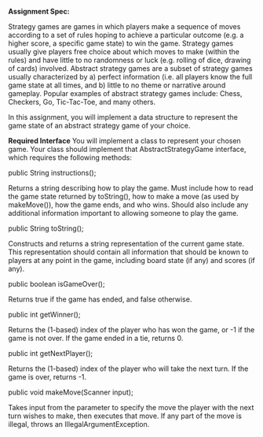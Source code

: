 **Assignment Spec:**

Strategy games are games in which players make a sequence of moves according to a set of rules hoping to achieve a particular outcome (e.g. a higher score, a specific game state) to win the game. Strategy games usually give players free choice about which moves to make (within the rules) and have little to no randomness or luck (e.g. rolling of dice, drawing of cards) involved. Abstract strategy games are a subset of strategy games usually characterized by a) perfect information (i.e. all players know the full game state at all times, and b) little to no theme or narrative around gameplay. Popular examples of abstract strategy games include: Chess, Checkers, Go, Tic-Tac-Toe, and many others.

In this assignment, you will implement a data structure to represent the game state of an abstract strategy game of your choice.

**Required Interface**
You will implement a class to represent your chosen game. Your class should implement that AbstractStrategyGame interface, which requires the following methods:

public String instructions();

Returns a string describing how to play the game. Must include how to read the game state returned by toString(), how to make a move (as used by makeMove()), how the game ends, and who wins. Should also include any additional information important to allowing someone to play the game.

public String toString();

Constructs and returns a string representation of the current game state. This representation should contain all information that should be known to players at any point in the game, including board state (if any) and scores (if any).

public boolean isGameOver();

Returns true if the game has ended, and false otherwise.

public int getWinner();

Returns the (1-based) index of the player who has won the game, or -1 if the game is not over. If the game ended in a tie, returns 0.

public int getNextPlayer();

Returns the (1-based) index of the player who will take the next turn. If the game is over, returns -1.

public void makeMove(Scanner input);

Takes input from the parameter to specify the move the player with the next turn wishes to make, then executes that move. If any part of the move is illegal, throws an IllegalArgumentException.
